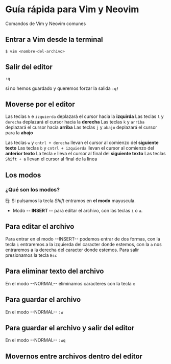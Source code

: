 # Guía rápida para Vim y Neovim

Comandos de Vim y Neovim comunes

## Entrar a Vim desde la terminal
`$ vim <nombre-del-archivo>`

## Salir del editor
`:q`

si no hemos guardado y queremos forzar la salida
`:q!`

## Moverse por el editor
Las teclas `h` e `izquierda` deplazará el cursor hacia la **izquirda**
Las teclas `l` y `derecha` deplazará el cursor hacia la **derecha**
Las teclas `k` y `arriba` deplazará el cursor hacia **arriba**
Las teclas `j` y `abajo` deplazará el cursor para la **abajo**

Las teclas `w` y `cntrl + derecha` llevan el cursor al comienzo del **siguiente texto**
Las teclas `b` y `cntrl + izquierda` llevan el cursor al comienzo del **anterior texto**
La tecla `e` lleva el cursor al final del **siguiente texto**
Las teclas `Shift + a` llevan el cursor al final de la linea

## Los modos
### ¿Qué son los modos?
Ej: Si pulsamos la tecla _Shift_ entramos en **el modo** mayuscula.
- Modo **-- INSERT --** para editar el archivo, con las teclas `i` o `a`.

## Para editar el archivo
Para entrar en el modo --INSERT-- podemos entrar de dos formas, con la tecla `i` entraremos a la izquierda del caracter donde estemos, con la `a` nos entraremos a la derecha del caracter donde estemos.
Para salir presionamos la tecla `Esc`

## Para eliminar texto del archivo
En el modo --NORMAL-- eliminamos caracteres con la tecla `x`

## Para guardar el archivo
En el modo --NORMAL-- `:w`

## Para guardar el archivo y salir del editor 
En el modo --NORMAL-- `:wq`

## Movernos entre archivos dentro del editor
